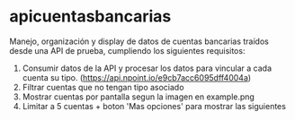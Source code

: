 # apicuentasbancarias
Manejo, organización y display de datos de cuentas bancarias traídos desde una API de prueba, cumpliendo los siguientes requisitos:
1. Consumir datos de la API y procesar los datos para vincular a cada cuenta su tipo. (https://api.npoint.io/e9cb7acc6095dff4004a)
2. Filtrar cuentas que no tengan tipo asociado
3. Mostrar cuentas por pantalla segun la imagen en example.png
4. Limitar a 5 cuentas + boton 'Mas opciones' para mostrar las siguientes
